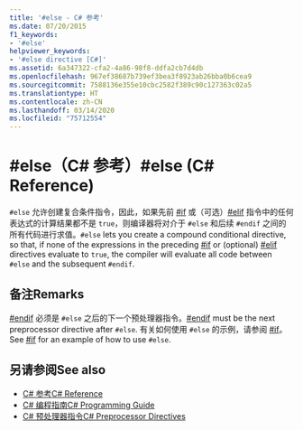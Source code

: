 ```yaml
---
title: '#else - C# 参考'
ms.date: 07/20/2015
f1_keywords:
- '#else'
helpviewer_keywords:
- '#else directive [C#]'
ms.assetid: 6a347322-cfa2-4a86-98f8-ddfa2cb7d4db
ms.openlocfilehash: 967ef38687b739ef3bea3f8923ab26bba0b6cea9
ms.sourcegitcommit: 7588136e355e10cbc2582f389c90c127363c02a5
ms.translationtype: HT
ms.contentlocale: zh-CN
ms.lasthandoff: 03/14/2020
ms.locfileid: "75712554"
---
```

# <a name="else-c-reference"></a><span data-ttu-id="0498d-102">#else（C# 参考）</span><span class="sxs-lookup"><span data-stu-id="0498d-102">#else (C# Reference)</span></span>
<span data-ttu-id="0498d-103">`#else` 允许创建复合条件指令，因此，如果先前 [#if](./preprocessor-if.md) 或（可选）[#elif](./preprocessor-elif.md) 指令中的任何表达式的计算结果都不是 `true`，则编译器将对介于 `#else` 和后续 `#endif` 之间的所有代码进行求值。</span><span class="sxs-lookup"><span data-stu-id="0498d-103">`#else` lets you create a compound conditional directive, so that, if none of the expressions in the preceding [#if](./preprocessor-if.md) or (optional) [#elif](./preprocessor-elif.md) directives evaluate to `true`, the compiler will evaluate all code between `#else` and the subsequent `#endif`.</span></span>  
  
## <a name="remarks"></a><span data-ttu-id="0498d-104">备注</span><span class="sxs-lookup"><span data-stu-id="0498d-104">Remarks</span></span>  
 <span data-ttu-id="0498d-105">[#endif](./preprocessor-endif.md) 必须是 `#else` 之后的下一个预处理器指令。</span><span class="sxs-lookup"><span data-stu-id="0498d-105">[#endif](./preprocessor-endif.md) must be the next preprocessor directive after `#else`.</span></span> <span data-ttu-id="0498d-106">有关如何使用 `#else` 的示例，请参阅 [#if](./preprocessor-if.md)。</span><span class="sxs-lookup"><span data-stu-id="0498d-106">See [#if](./preprocessor-if.md) for an example of how to use `#else`.</span></span>  
  
## <a name="see-also"></a><span data-ttu-id="0498d-107">另请参阅</span><span class="sxs-lookup"><span data-stu-id="0498d-107">See also</span></span>

- [<span data-ttu-id="0498d-108">C# 参考</span><span class="sxs-lookup"><span data-stu-id="0498d-108">C# Reference</span></span>](../index.md)
- [<span data-ttu-id="0498d-109">C# 编程指南</span><span class="sxs-lookup"><span data-stu-id="0498d-109">C# Programming Guide</span></span>](../../programming-guide/index.md)
- [<span data-ttu-id="0498d-110">C# 预处理器指令</span><span class="sxs-lookup"><span data-stu-id="0498d-110">C# Preprocessor Directives</span></span>](./index.md)
